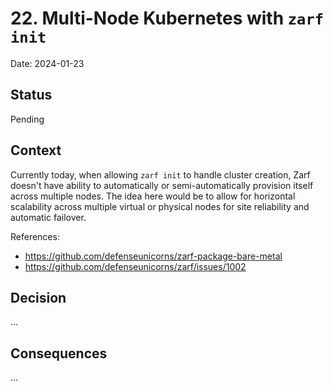 # 22. Multi-Node Kubernetes with `zarf init`

Date: 2024-01-23

## Status

Pending

## Context

Currently today, when allowing `zarf init` to handle cluster creation, Zarf doesn't have ability to automatically or semi-automatically provision itself across multiple nodes.  The idea here would be to allow for horizontal scalability across multiple virtual or physical nodes for site reliability and automatic failover.

References:

* https://github.com/defenseunicorns/zarf-package-bare-metal
* https://github.com/defenseunicorns/zarf/issues/1002

## Decision

...

## Consequences

...
